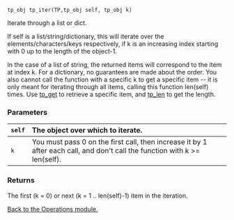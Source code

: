 `tp_obj tp_iter(TP,tp_obj self, tp_obj k) `


Iterate through a list or dict.


If self is a list/string/dictionary, this will iterate over the
elements/characters/keys respectively, if k is an increasing index
starting with 0 up to the length of the object-1.


In the case of a list of string, the returned items will correspond to the
item at index k. For a dictionary, no guarantees are made about the order.
You also cannot call the function with a specific k to get a specific
item -- it is only meant for iterating through all items, calling this
function len(self) times. Use [tp\_get](tp_get.md) to retrieve a specific item, and
[tp\_len](tp_len.md) to get the length.

### Parameters ###


|`self`| The object over which to iterate.|
|:-----|:---------------------------------|
|`k`   | You must pass 0 on the first call, then increase it by 1 after each call,     and don't call the function with k >= len(self).|


### Returns ###



The first (k = 0) or next (k = 1 .. len(self)-1) item in the iteration.


[Back to the Operations module.](Operations.md)